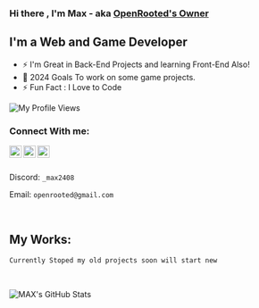 ### Hi there , I'm Max - aka [OpenRooted's Owner](https://github.com/OpenRooted)


## I'm a Web and Game Developer
- ⚡ I'm Great in Back-End Projects and learning Front-End Also!
- 🥅 2024 Goals To work on some game projects.
- ⚡ Fun Fact : I Love to Code

![My Profile Views](https://komarev.com/ghpvc/?username=Max2408)

### Connect With me: 

 <a href="https://discord.gg/ethKDCXC" rel="nofollow">
  <img alt="OpenRooted" src="https://raw.githubusercontent.com/peterthehan/peterthehan/master/assets/discord.svg" style="max-width:100%;" width="22px" align="left"></a>
  <a href="https://instagram.com/_gfx.max" rel="nofollow">
  <img alt="Max's Insta" src="https://www.freepnglogos.com/uploads/instagram-social-media-logo-for-your-works-png-format-19.png" style="max-width:100%;" width="22px" align="left"></a>
 <a href="https://dev.to/max2408">
  <img src="https://d2fltix0v2e0sb.cloudfront.net/dev-badge.svg" alt="Max's DEV Community Profile" style="max-width:100%;" width="22px" align="left">
 </a>
<br><br>

Discord: ``_max2408``

Email: ``openrooted@gmail.com``
  
  
<br>
   

## My Works:
``Currently Stoped my old projects soon will start new`` 
 
<br>

<p align="left">
<img alt="MAX's GitHub Stats" src="https://github-readme-stats.vercel.app/api?username=Max2408&include_all_commits=true&count_private=true&show_icons=true&line_height=20&title_color=7A7ADB&icon_color=2234AE&text_color=D3D3D3&bg_color=0,000000,130F40" />
</p>

